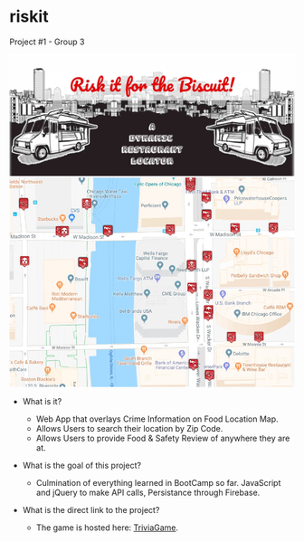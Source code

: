 # riskit

Project #1 - Group 3

![Alt text](assets/images/HeaderScreenShot.jpg?raw=true "riskit Screenshot")
![Alt text](assets/images/MapScreenShot.jpg?raw=true "riskit map Screenshot")


- What is it? 
  * Web App that overlays Crime Information on Food Location Map.
  * Allows Users to search their location by Zip Code.
  * Allows Users to provide Food & Safety Review of anywhere they are at. 

- What is the goal of this project?
  * Culmination of everything learned in BootCamp so far. JavaScript and jQuery to make API calls, Persistance through Firebase. 
  
- What is the direct link to the project?
  * The game is hosted here: [TriviaGame](https://joseaphmankin.github.io/TriviaGame/).

 